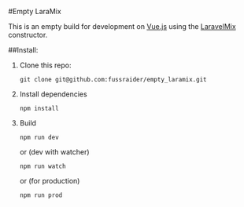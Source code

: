 #Empty LaraMix

This is an empty build for development on [Vue.js](https://github.com/vuejs/vue) using 
the [LaravelMix](https://github.com/JeffreyWay/laravel-mix) constructor.

##Install: 

1. Clone this repo:
    ```shell script
    git clone git@github.com:fussraider/empty_laramix.git
    ```

2. Install dependencies
    ```shell script
    npm install
    ```

3. Build
    ```shell script
    npm run dev
    ```
    
    or (dev with watcher)
    ```shell script
    npm run watch
    ```
    or (for production)
    ```shell script
    npm run prod
    ```
   



